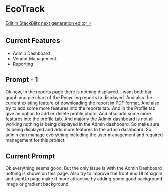 # EcoTrack

[Edit in StackBlitz next generation editor ⚡️](https://stackblitz.com/~/github.com/CHIRANJEEVICHETAN/EcoTrack)

## Current Features
- Admin Dashboard
- Vendor Management
- Reporting

## Prompt - 1
Ok now, In the reports page there is nothing displayed. I want both bar graph and pie chart of the Recycling reports to displayed. And also the current existing feature of downloading the report in PDF format. And also try to add some more features into the reports tab. 
And in the Profile tab give an option to add or delete profile photo. And also add some more features into the profile tab. And majorly the Admin dashboard is not all working nothing is being displayed in the Admin dashboard. So make sure its being displayed and add more features to the admin dashboard. So admin can manage everything including the user management and required management for this project. 

## Current Prompt
Ok everything seems good, But the only issue is with the Admin Dashboard nothing is shown on this page. Also try to improve the front end UI of signIn and signUp page make it more attractive by adding some good background image or gradient background.

